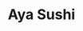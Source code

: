 ---
layout: place
title: "Aya Sushi"
permalink: /new-york/new-york/aya-sushi.html
stateAbbr: NY
stateName: New York
cityName: New York
place_id: ChIJM3uuJq1ZwokRyQ7JC-KW_6w
photos:
  - name: >-
      places/ChIJM3uuJq1ZwokRyQ7JC-KW_6w/photos/AeeoHcKj1F3N9elOHwfWKk4f3yF66m_whVXyys-dubCds3LKqYCKRtRwX7X7HhPRTkcPMIZukZCHlay7nyfYphXNSH6HtwZTi9hrkBxP9CzG4VMmHK8k6IDrEQY5D2B1XD-Ws0yYYTeEBhpcn9UHTegBKf_y74S582MuYLbbcA-NC4quX9r8PxWVvDN6AzpiyMT86mFXmD1mVpq5m8HufWKokbNeSnjNnoz21nDEQDy8pKsZB7_g8UzNSOklMa7UOLUsotadzPrVQhzgmQxBN0bHtyncmdHOsCgfm2Xxv45JkmfKhU80U8mHuN8n_f9f9z95RFWYNVPeum9XyWMvIUj-zNeThfZkgXFRHLH95Jo1ly3cEJzQDDqiqXSkpGG9gKftejz6uePWI0IBCApvt60GjG9e8tgI6tx_rmrb_m5ixd5x1yjO
    widthPx: 4032
    heightPx: 3024
    authorAttributions:
      - displayName: Lenny Mauricio
        uri: https://maps.google.com/maps/contrib/102198218803852753632
        photoUri: >-
          https://lh3.googleusercontent.com/a-/ALV-UjW6v0k46hVlMP3T6747utqsPpLwgm0pkBJXa5hvpoHRZv3_S1Vw=s100-p-k-no-mo
    flagContentUri: >-
      https://www.google.com/local/imagery/report/?cb_client=maps_api_places.places_api&image_key=!1e10!2sCIHM0ogKEICAgIDut_vx9AE&hl=en-US
    googleMapsUri: >-
      https://www.google.com/maps/place//data=!3m4!1e2!3m2!1sCIHM0ogKEICAgIDut_vx9AE!2e10!4m2!3m1!1s0x89c259ad26ae7b33:0xacff96e20bc90ec9
  - name: >-
      places/ChIJM3uuJq1ZwokRyQ7JC-KW_6w/photos/AeeoHcJwTyNIpR2dkupYNMFzZ_QfbvBWF5QKmPM540Zu3Q5PFqxe2e_Mf_kxtT80MAATMyCwmT9YYBfosyDlaCUqwC3vRKjqRCmVpBG_xSf01uG-RRkxmMicDMpxdc61_zxfrn7MEFu1f4cL3nKeEE4MSbWaZrJv2ii43VpQQGJV0DgRzAlL013W0LXAQ4PwzSS_lLGcdM1DmYzn4ptFAU8erGK1NtHLNG6kh_UXwVqH4x03rO73vp1chHPH0NmFKKt70LVBEEVSjtIjt6UNKC3zYy2Fqq1uMBrwFgrOxLhkfFRfuJkZ3TuDTHB8-uAj7O_opwrsUfZQKPMbI9-jByHKZJYnXK2Otf56Hn9Eigog_c66vQZre23UU9GLpFMauhG45SH6YFXRw0I22bzapoioiNV3vhSOaDJ_gmHOAiJK794y6g
    widthPx: 794
    heightPx: 1064
    authorAttributions:
      - displayName: Aymê Sena
        uri: https://maps.google.com/maps/contrib/110055916092652340465
        photoUri: >-
          https://lh3.googleusercontent.com/a-/ALV-UjUumLNgqYl5ZtshdJgsBikiB271YOjEIh-N9fkKwa6WHA-koi7x=s100-p-k-no-mo
    flagContentUri: >-
      https://www.google.com/local/imagery/report/?cb_client=maps_api_places.places_api&image_key=!1e10!2sCIHM0ogKEICAgICjzYekJQ&hl=en-US
    googleMapsUri: >-
      https://www.google.com/maps/place//data=!3m4!1e2!3m2!1sCIHM0ogKEICAgICjzYekJQ!2e10!4m2!3m1!1s0x89c259ad26ae7b33:0xacff96e20bc90ec9
  - name: >-
      places/ChIJM3uuJq1ZwokRyQ7JC-KW_6w/photos/AeeoHcIAOH06cpimYs2D3H50vtIDUw8EnC94Duk1Eeoq9Nq5jdkdC_E33735QSCb1MMQAJAzbnReQBa-FhGoDJZUW144tsqX9CYZEX4XIO-5IbzyEDXmVsmAGnXlGgHbbxLZ2SEry4bSX_g1XaZigT3JbQR0YOv8v-jG2yM4zWhq3SLKVFxcqTBeHncw2FBv8H1glwexfZ-sD52jLOcl3ANIezlw4VjoaCAiCMXBM3YjktTZc_XBOniyOBnAvWFCV8RZVkYl2Mu2O1_i7fJWGgeKbXSmot7Z7nOJLJxVvYJSLvv2miOhPPxUpGHoca2s4CtO7Q1XTUxzGArgfPEdYjhcv46Yr8KT71qFaVrKxAs6Ty0c6K0TNisOU7BHuitUY3DfxQcr3E7KxH6SJ5RmzFtRb5Tymwgk0XDFegYD6GYO1vZejw
    widthPx: 2268
    heightPx: 4032
    authorAttributions:
      - displayName: Alek Lozan
        uri: https://maps.google.com/maps/contrib/103144385287016419237
        photoUri: >-
          https://lh3.googleusercontent.com/a-/ALV-UjWulbCTdpFkpiAOqHCQuTSvYqOLRQFDlJgbLVVluQSIDnDXiipb=s100-p-k-no-mo
    flagContentUri: >-
      https://www.google.com/local/imagery/report/?cb_client=maps_api_places.places_api&image_key=!1e10!2sCIHM0ogKEICAgIDejOviBQ&hl=en-US
    googleMapsUri: >-
      https://www.google.com/maps/place//data=!3m4!1e2!3m2!1sCIHM0ogKEICAgIDejOviBQ!2e10!4m2!3m1!1s0x89c259ad26ae7b33:0xacff96e20bc90ec9
  - name: >-
      places/ChIJM3uuJq1ZwokRyQ7JC-KW_6w/photos/AeeoHcJeJXmjOror3YoU9-6nyUMFZNDjDNxKxW--JhSA-n9np-oJFkwRMyuxwTQjgRtZrCIwVj8yLaW1XgYA9o3eohdgtpTQHF2OE2oeUbxgt_4ABSKohXYXTXNmmftkxxptFwYG9FI70fDoxv_5a8eqBWj7yJLqHCcIS4D6Ms3lYTumXh5855d9XMhXA4kih9R6FF1f9GmL8VJGlnYGVMFcHFS32C1I90apzhYN9-qiuFiAtbSEpQ8WNzi89lFRLP6APts09RZYmNSUdblKmhrmjzEp3E-WPIAfHfpN3M5yqXwvMKAh1aZ_N4zlb81tQYZD3CZWBzKwsbYmmrtJXVxvDofRcKCvmSCBvBXM7WwARILcUNoffvxnxQv5JNZ6cFSw4t3nuk7GaKjGs-AL0-q_h4QFEaQhtAhdd2FaG6yUrZD9v4Y
    widthPx: 3853
    heightPx: 2553
    authorAttributions:
      - displayName: Lenny Mauricio
        uri: https://maps.google.com/maps/contrib/102198218803852753632
        photoUri: >-
          https://lh3.googleusercontent.com/a-/ALV-UjW6v0k46hVlMP3T6747utqsPpLwgm0pkBJXa5hvpoHRZv3_S1Vw=s100-p-k-no-mo
    flagContentUri: >-
      https://www.google.com/local/imagery/report/?cb_client=maps_api_places.places_api&image_key=!1e10!2sCIHM0ogKEICAgICeoLHgjQE&hl=en-US
    googleMapsUri: >-
      https://www.google.com/maps/place//data=!3m4!1e2!3m2!1sCIHM0ogKEICAgICeoLHgjQE!2e10!4m2!3m1!1s0x89c259ad26ae7b33:0xacff96e20bc90ec9
  - name: >-
      places/ChIJM3uuJq1ZwokRyQ7JC-KW_6w/photos/AeeoHcLPa3g97d1Oe-Tfw5C4KK1eaWEUdPrtInt8mdzbL1JGtCtgBnTeUSwnoOh40WM7CBg7f0wy7ApNqF2h4-8LC-h7Y09zvBa8DyYH9DEllECsgRWKFpQFIL6jqvp_7IAdlwK6_Xl1MvjKNNrv8MS2cP1peonOSoEsIWJyBUezHFyv8Gcql7bq6gN-rGiWiUg-xGiFVpJywE_sQc-zvs7zSxx8YnJsl8CDqvyqNjsSPOcvpny5DFHfaza4ewBlIlNqcR8OvLY1ec7uH1iN8ny_7pyP8mShcxVCQa_jpOw-za7MMIfABssCm0cIqbaCaUoi-e_9EKD_x9ncSweaGCQ-9a_nv_Sg7hCwwzeEwFy9BBR8CsRDCbSuYzPMkH5kYG4htSsE0Xd1BQGpynXNm4Ntyy3W3665Qc5Ns0Fi9Yb6jlpyESwG
    widthPx: 4000
    heightPx: 3000
    authorAttributions:
      - displayName: Pitipat Wongsittikan
        uri: https://maps.google.com/maps/contrib/113216533829705099157
        photoUri: >-
          https://lh3.googleusercontent.com/a-/ALV-UjURjwyDrcnEIqjEwfLEaQOu8jpDvrZBwE5r207ltiD5EABZhX_1=s100-p-k-no-mo
    flagContentUri: >-
      https://www.google.com/local/imagery/report/?cb_client=maps_api_places.places_api&image_key=!1e10!2sCIHM0ogKEICAgICXicHb1AE&hl=en-US
    googleMapsUri: >-
      https://www.google.com/maps/place//data=!3m4!1e2!3m2!1sCIHM0ogKEICAgICXicHb1AE!2e10!4m2!3m1!1s0x89c259ad26ae7b33:0xacff96e20bc90ec9
  - name: >-
      places/ChIJM3uuJq1ZwokRyQ7JC-KW_6w/photos/AeeoHcL2z5unMg-0nQAdY8QHRDHiBtuKh5X7a7b0rkaHPb3LS80xiVKsLl5JUQGMzMj-dJozmUby4YhWnaVn9qn_Ziet8uNuxq4buDl2GihGTFCxksApuj6kgKah772IRKCozQ6vwEhizGzsWRaYGEb-x8l_4fKpSmVCqBCyCzqiaGk1mDM6fQDB663jgouS28VlKVafg3u0_zoeDAENIHzVbWIq5Jkqr_D3xjVYxVWpP0eLwFUI_stmreVYGke6DNJ4olWLX-v4pRMbtxQpVv5N-GdUv9qXk8NSGNeqVRfpzFZe9gqzBJIBPSsOIiBCdgYToIZ51H7_qg4vzlzwWYhZZqK92N9nMuhLacWvrAAA5rjzA09RUElUearxyWc2-OZQ5dPAYKvQePacyUKEgIg58zUyD3DAU648Hh5H4wgUqHdvmTsp
    widthPx: 3072
    heightPx: 4096
    authorAttributions:
      - displayName: Patrice Calvert
        uri: https://maps.google.com/maps/contrib/100211367441112704734
        photoUri: >-
          https://lh3.googleusercontent.com/a-/ALV-UjWdsAwH3OP_v6RDrckaT9HUJME6TtdiCCPKs11YGf7jR-RPuHU5=s100-p-k-no-mo
    flagContentUri: >-
      https://www.google.com/local/imagery/report/?cb_client=maps_api_places.places_api&image_key=!1e10!2sCIHM0ogKEICAgICj68mWgAE&hl=en-US
    googleMapsUri: >-
      https://www.google.com/maps/place//data=!3m4!1e2!3m2!1sCIHM0ogKEICAgICj68mWgAE!2e10!4m2!3m1!1s0x89c259ad26ae7b33:0xacff96e20bc90ec9
  - name: >-
      places/ChIJM3uuJq1ZwokRyQ7JC-KW_6w/photos/AeeoHcIIRtL9wPIEzbiJ-9zBcYod_uoHTIUq-y-7-NhX_J8Qsaj6zNMZzh4SNOZ0lokTD6C-05YeqVLQEAl0ehkCCsk6jNLbYEED0xViDRPZ5kCMzueSFNT5s-MYTvVJinx4-tOsR7HP4dkVt3pEgYNlJ4qJPoyx6_fBVUr87X8OZ3wuw9KfodZG5fcZSmuPySR-tGWm9e5-pvSNs21Ub6H38BM1nBqSNzAbwCQ5KsEKQSa0Ix_8Qnaycj7B0C5LR6z0vIDXruuAeHaz6Ug6B_1-53EUZ6PZ-MMZr7NdGqhsLhwtfTlIS0Jc68NDkVEZEx-q30jzNwrsV3oenkxNTASTXO-22F45JhKRCBBXkykfKOTaOp9oqqJ-gy3Sb7wqAd3mTAxIeRzTMDgty5V4gBh_2X8SltKL3RmT7rf-R0P-bDQAcDgw
    widthPx: 3096
    heightPx: 4128
    authorAttributions:
      - displayName: Helene Plantier
        uri: https://maps.google.com/maps/contrib/116228854900151864138
        photoUri: >-
          https://lh3.googleusercontent.com/a-/ALV-UjXI7xH4NongkEpAswddJlodWPNeOS1EeE414kkZ0gaKzhLibNU=s100-p-k-no-mo
    flagContentUri: >-
      https://www.google.com/local/imagery/report/?cb_client=maps_api_places.places_api&image_key=!1e10!2sCIHM0ogKEICAgICh2oOy5gE&hl=en-US
    googleMapsUri: >-
      https://www.google.com/maps/place//data=!3m4!1e2!3m2!1sCIHM0ogKEICAgICh2oOy5gE!2e10!4m2!3m1!1s0x89c259ad26ae7b33:0xacff96e20bc90ec9
  - name: >-
      places/ChIJM3uuJq1ZwokRyQ7JC-KW_6w/photos/AeeoHcK2_nhAFGuw3E3_2RiU1tViBBG9FY9wGyjXbAwx0XzT4FbnihJy1xVZAmZm3tWT0qrGFTadeUlSSADBEXSYHvltTCwmTyu5dfBrI1o4qrICQSGgdYKZ2ltV6W8ufZxQ5s3zb9heen-CWfxBQ6bsd1Q8EBVxq-C6pa7ge3b3JUgQvF5zWtKOJvrCHMi8Rt_hIDm0Vw2jGeskW21VlyatEI_-qrfhm1J8_ggd2AMVHATbo9MK_0uhB6gOM6wioL5dIfPdMliIm_ffDxEhNmtapni5j1cXnbvfr7dwz6K_KlAOwI_PkJ3vZ_wmQ3AbRxkYqhyEvqa3OAuXv76G79yHYjeXPSZ14VfzuVLZPVbkG74IfEnHCwv9-u-HKF-EjFsgE4DWWGEX8LsX0r3ETbqlP-ImLMqP6VnxRr0Ws55hvvT1kQ
    widthPx: 4000
    heightPx: 3000
    authorAttributions:
      - displayName: MIN CHEOL KIM
        uri: https://maps.google.com/maps/contrib/109493924021662804311
        photoUri: >-
          https://lh3.googleusercontent.com/a-/ALV-UjUQkpPYIxXnJxND785o24oM6NVvpQMBVmX1T4Iyza8ONuEuQgMXuw=s100-p-k-no-mo
    flagContentUri: >-
      https://www.google.com/local/imagery/report/?cb_client=maps_api_places.places_api&image_key=!1e10!2sCIHM0ogKEICAgIDt96ehWA&hl=en-US
    googleMapsUri: >-
      https://www.google.com/maps/place//data=!3m4!1e2!3m2!1sCIHM0ogKEICAgIDt96ehWA!2e10!4m2!3m1!1s0x89c259ad26ae7b33:0xacff96e20bc90ec9
  - name: >-
      places/ChIJM3uuJq1ZwokRyQ7JC-KW_6w/photos/AeeoHcK-wJWVYFQfHgo5lAzDbDEZxW6Wv8vKYgIanwkuZnwva4UKXT2sBwQmwJBFHQYCPBJYLh6_6NrebiW34Eq3iO1MzhK-waSXMuRMsP1dnBqtkTjORihA0T2VLLiZAg-HtLfIReAlociOnUQNru-VUNrZxKBQ3gYMgNjs6oXMH5mjD9KducG-eGrIBU8MFIkrkvm-WJCY-WTyACwACeAJcLGrpMpSMpjMuZfD-XDuLXqfIoUTYHkUu4e08g5euIfsiHLkg9ptKm9Zk5xeu3I1BqM1laPqVobAIbMH7HUipJlffJj2o0zyCZoYAH4ZKvfHzLNLvS5dJDto8_FrQIaQImHCPo2kmZetP8PCzokahq1y8Vr9_AqsYxiI9gqZvo-yM-acTYvc2JMKYN2EC5XTdh2ca9nfuIbG-MUbz2oSnN2dJubg
    widthPx: 4000
    heightPx: 3000
    authorAttributions:
      - displayName: MIN CHEOL KIM
        uri: https://maps.google.com/maps/contrib/109493924021662804311
        photoUri: >-
          https://lh3.googleusercontent.com/a-/ALV-UjUQkpPYIxXnJxND785o24oM6NVvpQMBVmX1T4Iyza8ONuEuQgMXuw=s100-p-k-no-mo
    flagContentUri: >-
      https://www.google.com/local/imagery/report/?cb_client=maps_api_places.places_api&image_key=!1e10!2sCIHM0ogKEICAgIDt96eh2AE&hl=en-US
    googleMapsUri: >-
      https://www.google.com/maps/place//data=!3m4!1e2!3m2!1sCIHM0ogKEICAgIDt96eh2AE!2e10!4m2!3m1!1s0x89c259ad26ae7b33:0xacff96e20bc90ec9
  - name: >-
      places/ChIJM3uuJq1ZwokRyQ7JC-KW_6w/photos/AeeoHcKOkmwDfIihvpyPoJCtlqagmaApVCOnBjsopF6zHXeoNMok-gBX73fxwsLisEvSC8VvhCKy0GSsOsReCUFNDNX6A25i1eiktUaqAIm5al7s0Tgi4pfVhROMZ3awao0ho4pSKcc3UuCaQxyuKTW0-BA30VFMStVxW3t_DJ1-48zcIAPsdTmk7wPg0ZKvHJWTBk74LRjJyHLqg-alHcq_ZDeNciFmNCbdmj3dJb89j-5bLXyBHPxu68b5ZPMPOgPnmso_FO0Qar9L3Y9OLwNFH6Fg7KyCFuKLVV7cCjnbWy6Cg61fQNWR4jJZgWQeWzw4E5Ne8CK3MjKlIO-e9D5J8KyRi25xGHxnwZtabdFwK_zkMzmj104Z2tecSsgRDjsZD-LeygLiRGFeGf076EnnQ_sYCJ0CFmn6x9S-5eoBLTtHFw
    widthPx: 3024
    heightPx: 4032
    authorAttributions:
      - displayName: Berry Enloe
        uri: https://maps.google.com/maps/contrib/101997693552663158317
        photoUri: >-
          https://lh3.googleusercontent.com/a-/ALV-UjUX9LWAQD9p5TSO1_7hmC3d03UKcfADpYiBCz_wtWxCde3FEf8=s100-p-k-no-mo
    flagContentUri: >-
      https://www.google.com/local/imagery/report/?cb_client=maps_api_places.places_api&image_key=!1e10!2sCIHM0ogKEICAgICBzPC3DA&hl=en-US
    googleMapsUri: >-
      https://www.google.com/maps/place//data=!3m4!1e2!3m2!1sCIHM0ogKEICAgICBzPC3DA!2e10!4m2!3m1!1s0x89c259ad26ae7b33:0xacff96e20bc90ec9
address: 314 W 39th St, New York, NY 10018, USA
street: 314 W 39th St
city: New York
state: NY
zip: '10018'
country: USA
neighborhood: null
latitude: '40.755486'
longitude: '-73.992178'
accessibility_options:
  wheelchairAccessibleParking: false
business_status: OPERATIONAL
name: Aya Sushi
google_maps_links:
  directionsUri: >-
    https://www.google.com/maps/dir//''/data=!4m7!4m6!1m1!4e2!1m2!1m1!1s0x89c259ad26ae7b33:0xacff96e20bc90ec9!3e0
  placeUri: https://maps.google.com/?cid=12465848191189323465
  writeAReviewUri: >-
    https://www.google.com/maps/place//data=!4m3!3m2!1s0x89c259ad26ae7b33:0xacff96e20bc90ec9!12e1
  reviewsUri: >-
    https://www.google.com/maps/place//data=!4m4!3m3!1s0x89c259ad26ae7b33:0xacff96e20bc90ec9!9m1!1b1
  photosUri: >-
    https://www.google.com/maps/place//data=!4m3!3m2!1s0x89c259ad26ae7b33:0xacff96e20bc90ec9!10e5
primary_type: Sushi Restaurant
opening_hours:
  regular: null
  current: null
secondary_opening_hours:
  regular:
    weekdayDescriptions: null
    type: null
  current:
    weekdayDescriptions: null
    type: null
phone: (212) 221-5849
price_level: PRICE_LEVEL_MODERATE
price_range: $10 &ndash; $20
rating: '4.3'
rating_count: 339
website: http://www.ayasushinewyork.com/
description: >-
  Tiny, unadorned sushi place also preparing a long menu of familiar Japanese
  entrees.
reviews:
  - name: >-
      places/ChIJM3uuJq1ZwokRyQ7JC-KW_6w/reviews/ChZDSUhNMG9nS0VJQ0FnSURmNXRuWUt3EAE
    relativePublishTimeDescription: 3 months ago
    rating: 3
    text:
      text: >-
        Super basic kinda-Asian restaurant, with a nice staff making average
        sushi. I'm rating this against the best of the best, but let me be
        clear: I will frequent this place again. Around Times Square, the
        quality here is just good enough and the trust just good enough that I
        would rather eat here than most other $30-or-less meal places in Times
        Square. So I'm not sure how to rate this: four stars b/c of the
        comparison with the rest of Times Square, or three stars b/c of the
        comparison with, say, Long Island City?


        Anyway, get a roll, they're well-sized. I also got the seemingly silly
        tuna pizza. The crust does hold up but isn't that crunchy when taken
        out, so eat that one there.
      languageCode: en
    originalText:
      text: >-
        Super basic kinda-Asian restaurant, with a nice staff making average
        sushi. I'm rating this against the best of the best, but let me be
        clear: I will frequent this place again. Around Times Square, the
        quality here is just good enough and the trust just good enough that I
        would rather eat here than most other $30-or-less meal places in Times
        Square. So I'm not sure how to rate this: four stars b/c of the
        comparison with the rest of Times Square, or three stars b/c of the
        comparison with, say, Long Island City?


        Anyway, get a roll, they're well-sized. I also got the seemingly silly
        tuna pizza. The crust does hold up but isn't that crunchy when taken
        out, so eat that one there.
      languageCode: en
    authorAttribution:
      displayName: Syed Ashrafulla
      uri: https://www.google.com/maps/contrib/109064557960791093228/reviews
      photoUri: >-
        https://lh3.googleusercontent.com/a-/ALV-UjWmS0WN8YvyXCg6mBCPBQ5DRaZ_GOZqa-yx-cthzBQbuMJ0lSdkOQ=s128-c0x00000000-cc-rp-mo
    publishTime: '2025-01-06T05:23:19.736793Z'
    flagContentUri: >-
      https://www.google.com/local/review/rap/report?postId=ChZDSUhNMG9nS0VJQ0FnSURmNXRuWUt3EAE&d=17924085&t=1
    googleMapsUri: >-
      https://www.google.com/maps/reviews/data=!4m6!14m5!1m4!2m3!1sChZDSUhNMG9nS0VJQ0FnSURmNXRuWUt3EAE!2m1!1s0x89c259ad26ae7b33:0xacff96e20bc90ec9
  - name: >-
      places/ChIJM3uuJq1ZwokRyQ7JC-KW_6w/reviews/ChZDSUhNMG9nS0VJQ0FnTURBeGVMMFhnEAE
    relativePublishTimeDescription: 2 months ago
    rating: 3
    text:
      text: >-
        I liked AYA experience. Nice sushi when you crave a cozy place close to
        Times and Port Authority.


        Friendly staff!
      languageCode: en
    originalText:
      text: >-
        I liked AYA experience. Nice sushi when you crave a cozy place close to
        Times and Port Authority.


        Friendly staff!
      languageCode: en
    authorAttribution:
      displayName: Shima Rastgordani
      uri: https://www.google.com/maps/contrib/116082460125722880440/reviews
      photoUri: >-
        https://lh3.googleusercontent.com/a-/ALV-UjUAi3dTrHRvoUEjzAaU6qU2t4YvzC6hXEbeZRn61_fHps1ZK5c=s128-c0x00000000-cc-rp-mo-ba3
    publishTime: '2025-02-10T12:53:55.366170Z'
    flagContentUri: >-
      https://www.google.com/local/review/rap/report?postId=ChZDSUhNMG9nS0VJQ0FnTURBeGVMMFhnEAE&d=17924085&t=1
    googleMapsUri: >-
      https://www.google.com/maps/reviews/data=!4m6!14m5!1m4!2m3!1sChZDSUhNMG9nS0VJQ0FnTURBeGVMMFhnEAE!2m1!1s0x89c259ad26ae7b33:0xacff96e20bc90ec9
  - name: >-
      places/ChIJM3uuJq1ZwokRyQ7JC-KW_6w/reviews/ChZDSUhNMG9nS0VJQ0FnSUNYaWNIYkZBEAE
    relativePublishTimeDescription: 5 months ago
    rating: 3
    text:
      text: >-
        An okay place for an asian food visit. The reason I said 'asian', not
        japanese, because the main entree seems to have a mix of
        thai/chinese/japanese food.


        It has reasonable price and close by the Port of Authority enough that
        you can stop by for a quick meal before departure.
      languageCode: en
    originalText:
      text: >-
        An okay place for an asian food visit. The reason I said 'asian', not
        japanese, because the main entree seems to have a mix of
        thai/chinese/japanese food.


        It has reasonable price and close by the Port of Authority enough that
        you can stop by for a quick meal before departure.
      languageCode: en
    authorAttribution:
      displayName: Pitipat Wongsittikan
      uri: https://www.google.com/maps/contrib/113216533829705099157/reviews
      photoUri: >-
        https://lh3.googleusercontent.com/a-/ALV-UjURjwyDrcnEIqjEwfLEaQOu8jpDvrZBwE5r207ltiD5EABZhX_1=s128-c0x00000000-cc-rp-mo-ba4
    publishTime: '2024-10-17T23:10:14.382001Z'
    flagContentUri: >-
      https://www.google.com/local/review/rap/report?postId=ChZDSUhNMG9nS0VJQ0FnSUNYaWNIYkZBEAE&d=17924085&t=1
    googleMapsUri: >-
      https://www.google.com/maps/reviews/data=!4m6!14m5!1m4!2m3!1sChZDSUhNMG9nS0VJQ0FnSUNYaWNIYkZBEAE!2m1!1s0x89c259ad26ae7b33:0xacff96e20bc90ec9
  - name: >-
      places/ChIJM3uuJq1ZwokRyQ7JC-KW_6w/reviews/ChZDSUhNMG9nS0VJQ0FnTUNnc28tUkl3EAE
    relativePublishTimeDescription: a month ago
    rating: 4
    text:
      text: >-
        I recently visited Aya Sushi and was blown away by their signature
        assorted sushi and sashimi platter. Each bite was a delightful explosion
        of fresh, meticulously crafted flavor. I loved the modern ambiance and
        attentive service. It exceeded my expectations and left me with a truly
        remarkable experience.
      languageCode: en
    originalText:
      text: >-
        I recently visited Aya Sushi and was blown away by their signature
        assorted sushi and sashimi platter. Each bite was a delightful explosion
        of fresh, meticulously crafted flavor. I loved the modern ambiance and
        attentive service. It exceeded my expectations and left me with a truly
        remarkable experience.
      languageCode: en
    authorAttribution:
      displayName: Yugesh Baral
      uri: https://www.google.com/maps/contrib/110753347591185131000/reviews
      photoUri: >-
        https://lh3.googleusercontent.com/a-/ALV-UjXAZ4DJksGtGfn6NfdE_rQCVUDfB3NZoKU6pcjciuEjk2FY3-Z9=s128-c0x00000000-cc-rp-mo-ba4
    publishTime: '2025-02-15T18:32:20.183623Z'
    flagContentUri: >-
      https://www.google.com/local/review/rap/report?postId=ChZDSUhNMG9nS0VJQ0FnTUNnc28tUkl3EAE&d=17924085&t=1
    googleMapsUri: >-
      https://www.google.com/maps/reviews/data=!4m6!14m5!1m4!2m3!1sChZDSUhNMG9nS0VJQ0FnTUNnc28tUkl3EAE!2m1!1s0x89c259ad26ae7b33:0xacff96e20bc90ec9
  - name: >-
      places/ChIJM3uuJq1ZwokRyQ7JC-KW_6w/reviews/ChdDSUhNMG9nS0VJQ0FnSUNBdDl6b3dnRRAB
    relativePublishTimeDescription: 7 years ago
    rating: 3
    text:
      text: >-
        This place is small but serves perfectly acceptable Sushi. The Miso was
        tasty and the Sushi selection was good. I wasn't overawed but I did
        enjoy the food. It is very close to the Hilton Hampton Inn. If you are
        looking for a reasonably priced meal fairly close to Penn station and
        Times Square then this is a good choice.
      languageCode: en
    originalText:
      text: >-
        This place is small but serves perfectly acceptable Sushi. The Miso was
        tasty and the Sushi selection was good. I wasn't overawed but I did
        enjoy the food. It is very close to the Hilton Hampton Inn. If you are
        looking for a reasonably priced meal fairly close to Penn station and
        Times Square then this is a good choice.
      languageCode: en
    authorAttribution:
      displayName: Sushila Nair
      uri: https://www.google.com/maps/contrib/100725187724454311858/reviews
      photoUri: >-
        https://lh3.googleusercontent.com/a-/ALV-UjVbSQfaMj8h9AjwB6SecMvp-KQM9muc8RQVkSuOk8yYMaZRxzSt=s128-c0x00000000-cc-rp-mo-ba4
    publishTime: '2017-06-26T21:49:49.925Z'
    flagContentUri: >-
      https://www.google.com/local/review/rap/report?postId=ChdDSUhNMG9nS0VJQ0FnSUNBdDl6b3dnRRAB&d=17924085&t=1
    googleMapsUri: >-
      https://www.google.com/maps/reviews/data=!4m6!14m5!1m4!2m3!1sChdDSUhNMG9nS0VJQ0FnSUNBdDl6b3dnRRAB!2m1!1s0x89c259ad26ae7b33:0xacff96e20bc90ec9
parking_options:
  valetParking: false
payment_options:
  acceptsCreditCards: true
  acceptsDebitCards: true
  acceptsCashOnly: false
  acceptsNfc: true
allow_dogs: null
curbside_pickup: null
delivery: false
dine_in: true
good_for_children: null
good_for_groups: null
good_for_sports: false
live_music: false
menu_for_children: false
outdoor_seating: false
reservable: true
restroom: null
serves_beer: true
serves_breakfast: false
serves_brunch: false
serves_cocktails: null
serves_coffee: false
serves_dinner: true
serves_dessert: true
serves_lunch: true
serves_vegetarian_food: null
serves_wine: true
takeout: true

---
